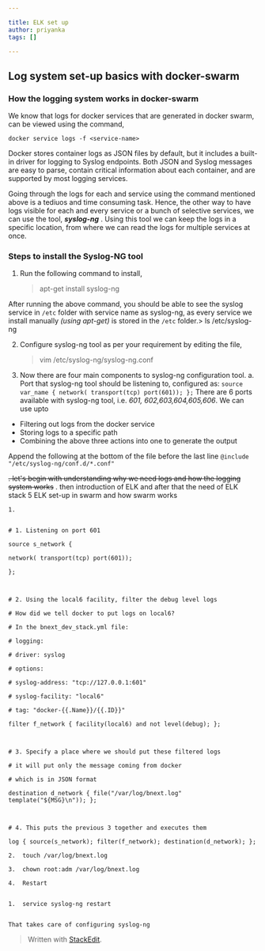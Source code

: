 ```yaml
---

title: ELK set up
author: priyanka
tags: []

---
```


## Log system set-up basics with docker-swarm

### How the logging system works in docker-swarm
We know that logs for docker services that are generated in docker swarm, can be viewed using the command,

`docker service logs -f <service-name>`

Docker stores container logs as JSON files by default, but it includes a built-in driver for logging to Syslog endpoints. Both JSON and Syslog messages are easy to parse, contain critical information about each container, and are supported by most logging services. 

Going through the logs for each and service using the command mentioned above is a tediuos and time consuming task. Hence, the other way to have logs visible for each and every service or a bunch of selective services, we can use the tool, ***syslog-ng*** . 
Using this tool we can keep the logs in a specific location, from where we can read the logs for multiple services at once.

### Steps to install the Syslog-NG tool
1. Run the following command to install,
	> apt-get install syslog-ng

After running the above command, you should be able to see the syslog service in `/etc` folder with service name as syslog-ng, as every service we install manually *(using apt-get)* is stored in the `/etc` folder.> ls /etc/syslog-ng

2. Configure syslog-ng tool as per your requirement by editing the file,
	> vim /etc/syslog-ng/syslog-ng.conf
   
3.  Now there are four main components to syslog-ng configuration tool.
 a. Port that syslog-ng tool should be listening to, configured as:
	 `source var_name { network( transport(tcp) port(601)); };`
	 There are 6 ports available with syslog-ng tool, 
	 i.e. *601, 602,603,604,605,606*.
	 We can use upto 
 - Filtering out logs from the docker service
 - Storing logs to a specific path
 - Combining the above three actions into one to generate the output

Append the following at the bottom of the file before the last line `@include "/etc/syslog-ng/conf.d/*.conf"`

~~. let's begin with understanding why we need logs and how the logging system works~~
. then introduction of ELK and after that the need of ELK stack
5 ELK set-up in swarm and how swarm works

```
1.    
    

# 1. Listening on port 601

source s_network {

network( transport(tcp) port(601));

};

  

# 2. Using the local6 facility, filter the debug level logs

# How did we tell docker to put logs on local6?

# In the bnext_dev_stack.yml file:

# logging:

# driver: syslog

# options:

# syslog-address: "tcp://127.0.0.1:601"

# syslog-facility: "local6"

# tag: "docker-{{.Name}}/{{.ID}}"

filter f_network { facility(local6) and not level(debug); };

  

# 3. Specify a place where we should put these filtered logs

# it will put only the message coming from docker

# which is in JSON format

destination d_network { file("/var/log/bnext.log" template("${MSG}\n")); };

  

# 4. This puts the previous 3 together and executes them

log { source(s_network); filter(f_network); destination(d_network); };

2.  touch /var/log/bnext.log
    
3.  chown root:adm /var/log/bnext.log
    
4.  Restart
    

1.  service syslog-ng restart
    

That takes care of configuring syslog-ng
```
> Written with [StackEdit](https://stackedit.io/).

<!--stackedit_data:
eyJoaXN0b3J5IjpbMTczNzkzMjcwMSwtMjAxMzg2ODE1OCwtMT
U5ODIxOTEsMjEyNDA3MzAwMCwtNDA1MTAyMDYzLC0xMTQwMjYw
NTk5LDEyODE0MTYxODksLTEwMDIwMzIyODEsMzU1MjA2ODA0LD
ExMzk5MDEyNTEsMTk4NjM3ODU2OSwyMDY3NTY0MzMwXX0=
-->